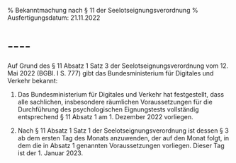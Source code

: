 % Bekanntmachung nach § 11 der Seelotseignungsverordnung
% Ausfertigungsdatum: 21.11.2022
 
# ----

Auf Grund des § 11 Absatz 1 Satz 3 der Seelotseignungsverordnung vom 12. Mai 2022 (BGBl. I S. 777) gibt das Bundesministerium für Digitales und Verkehr bekannt:

1. Das Bundesministerium für Digitales und Verkehr hat festgestellt, dass alle sachlichen, insbesondere räumlichen Voraussetzungen für die Durchführung des psychologischen Eignungstests vollständig entsprechend § 11 Absatz 1 am 1. Dezember 2022 vorliegen.

2. Nach § 11 Absatz 1 Satz 1 der Seelotseignungsverordnung ist dessen § 3 ab dem ersten Tag des Monats anzuwenden, der auf den Monat folgt, in dem die in Absatz 1 genannten Voraussetzungen vorliegen. Dieser Tag ist der 1. Januar 2023.
